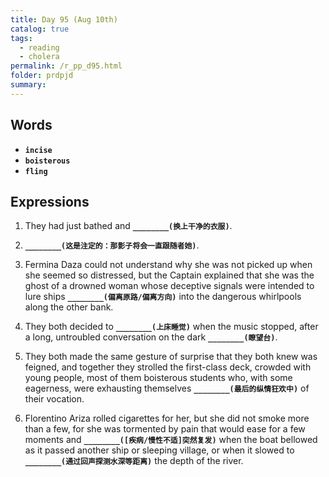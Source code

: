 ```yaml
---
title: Day 95 (Aug 10th)
catalog: true
tags: 
  - reading
  - cholera
permalink: /r_pp_d95.html
folder: prdpjd
summary: 
---
```


## Words

-   <b data-toggle="tooltip" data-original-title="{{site.data.glossary.incise}}">`incise`</b>
-   <b data-toggle="tooltip" data-original-title="{{site.data.glossary.boisterous}}">`boisterous`</b>
-   <b data-toggle="tooltip" data-original-title="{{site.data.glossary.fling}}">`fling`</b>



## Expressions

1.  They had just bathed and <b data-toggle="tooltip" data-original-title="{{site.data.answers.95_a}}">`________(换上干净的衣服)`</b>.

2.  <b data-toggle="tooltip" data-original-title="{{site.data.answers.95_b}}">`________(这是注定的：那影子将会一直跟随者她)`</b>.

3.  Fermina Daza could not understand why she was not picked up when she seemed so distressed, but the Captain explained that she was the ghost of a drowned woman whose deceptive signals were intended to lure ships <b data-toggle="tooltip" data-original-title="{{site.data.answers.95_c}}">`________(偏离原路/偏离方向)`</b> into the dangerous whirlpools along the other bank.

4.  They both decided to <b data-toggle="tooltip" data-original-title="{{site.data.answers.95_d}}">`________(上床睡觉)`</b> when the music stopped, after a long, untroubled conversation on the dark <b data-toggle="tooltip" data-original-title="{{site.data.answers.95_d2}}">`________(瞭望台)`</b>.

5.  They both made the same gesture of surprise that they both knew was feigned, and together they strolled the first-class deck, crowded with young people, most of them boisterous students who, with some eagerness, were exhausting themselves <b data-toggle="tooltip" data-original-title="{{site.data.answers.95_e}}">`________(最后的纵情狂欢中)`</b> of their vocation.

6.  Florentino Ariza rolled cigarettes for her, but she did not smoke more than a few, for she was tormented by pain that would ease for a few moments and <b data-toggle="tooltip" data-original-title="{{site.data.answers.95_f}}">`________([疾病/慢性不适]突然复发)`</b> when the boat bellowed as it passed another ship or sleeping village, or when it slowed to <b data-toggle="tooltip" data-original-title="{{site.data.answers.95_f2}}">`________(通过回声探测水深等距离)`</b> the depth of the river.